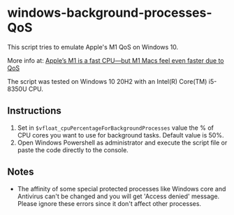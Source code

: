 # windows-background-processes-QoS

This script tries to emulate Apple's M1 QoS on Windows 10.

More info at: [Apple’s M1 is a fast CPU—but M1 Macs feel even faster due to QoS](https://arstechnica.com/gadgets/2021/05/apples-m1-is-a-fast-cpu-but-m1-macs-feel-even-faster-due-to-qos/)

The script was tested on Windows 10 20H2 with an Intel(R) Core(TM) i5-8350U CPU.

## Instructions
1. Set in ``$vfloat_cpuPercentageForBackgroundProcesses`` value the % of CPU cores you want to use for background tasks. Default value is 50%.
2. Open Windows Powershell as administrator and execute the script file or paste the code directly to the console.

## Notes
- The affinity of some special protected processes like Windows core and Antivirus can't be changed and you will get 'Access denied' message. Please ignore these errors since it don't affect other processes.